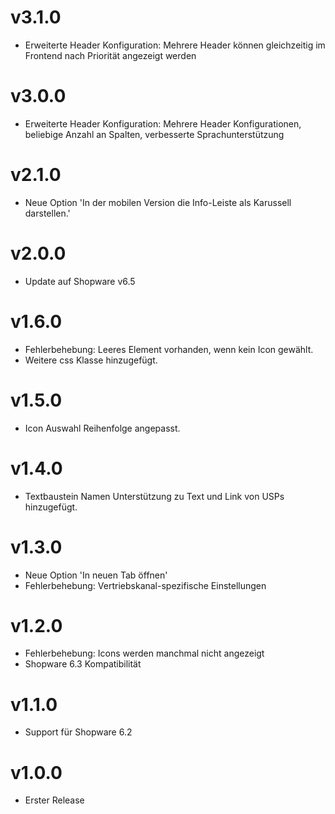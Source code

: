 # v3.1.0
- Erweiterte Header Konfiguration: Mehrere Header können gleichzeitig im Frontend nach Priorität angezeigt werden

# v3.0.0
- Erweiterte Header Konfiguration: Mehrere Header Konfigurationen, beliebige Anzahl an Spalten, verbesserte Sprachunterstützung

# v2.1.0
- Neue Option 'In der mobilen Version die Info-Leiste als Karussell darstellen.'

# v2.0.0
- Update auf Shopware v6.5

# v1.6.0
- Fehlerbehebung: Leeres <span> Element vorhanden, wenn kein Icon gewählt.
- Weitere css Klasse hinzugefügt.

# v1.5.0
- Icon Auswahl Reihenfolge angepasst.

# v1.4.0
- Textbaustein Namen Unterstützung zu Text und Link von USPs hinzugefügt.

# v1.3.0
- Neue Option 'In neuen Tab öffnen'
- Fehlerbehebung: Vertriebskanal-spezifische Einstellungen

# v1.2.0
- Fehlerbehebung: Icons werden manchmal nicht angezeigt
- Shopware 6.3 Kompatibilität

# v1.1.0
- Support für Shopware 6.2

# v1.0.0
- Erster Release
